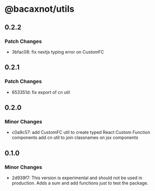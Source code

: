 # @bacaxnot/utils

## 0.2.2

### Patch Changes

- 3bfac08: fix nextjs typing error on CustomFC

## 0.2.1

### Patch Changes

- 653351d: fix export of cn util

## 0.2.0

### Minor Changes

- c0a9c57: add CustomFC util to create typed React Custom Function components
  add cn util to join classnames on jsx components

## 0.1.0

### Minor Changes

- 2d939f7: This version is experimental and should not be used in production.
  Adds a sum and add functions just to test the package.
